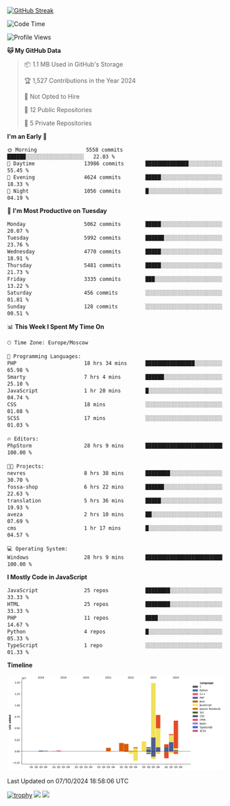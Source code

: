 [![GitHub Streak](https://github-readme-streak-stats.herokuapp.com/?user=yogik10)](https://git.io/streak-stats)
<!--START_SECTION:waka-->
![Code Time](http://img.shields.io/badge/Code%20Time-900%20hrs%2049%20mins-blue)

![Profile Views](http://img.shields.io/badge/Profile%20Views-0-blue)

**🐱 My GitHub Data** 

> 📦 1.1 MB Used in GitHub's Storage 
 > 
> 🏆 1,527 Contributions in the Year 2024
 > 
> 🚫 Not Opted to Hire
 > 
> 📜 12 Public Repositories 
 > 
> 🔑 5 Private Repositories 
 > 
**I'm an Early 🐤** 

```text
🌞 Morning                5558 commits        ██████░░░░░░░░░░░░░░░░░░░   22.03 % 
🌆 Daytime                13986 commits       ██████████████░░░░░░░░░░░   55.45 % 
🌃 Evening                4624 commits        █████░░░░░░░░░░░░░░░░░░░░   18.33 % 
🌙 Night                  1056 commits        █░░░░░░░░░░░░░░░░░░░░░░░░   04.19 % 
```
📅 **I'm Most Productive on Tuesday** 

```text
Monday                   5062 commits        █████░░░░░░░░░░░░░░░░░░░░   20.07 % 
Tuesday                  5992 commits        ██████░░░░░░░░░░░░░░░░░░░   23.76 % 
Wednesday                4770 commits        █████░░░░░░░░░░░░░░░░░░░░   18.91 % 
Thursday                 5481 commits        █████░░░░░░░░░░░░░░░░░░░░   21.73 % 
Friday                   3335 commits        ███░░░░░░░░░░░░░░░░░░░░░░   13.22 % 
Saturday                 456 commits         ░░░░░░░░░░░░░░░░░░░░░░░░░   01.81 % 
Sunday                   128 commits         ░░░░░░░░░░░░░░░░░░░░░░░░░   00.51 % 
```


📊 **This Week I Spent My Time On** 

```text
🕑︎ Time Zone: Europe/Moscow

💬 Programming Languages: 
PHP                      18 hrs 34 mins      ████████████████░░░░░░░░░   65.98 % 
Smarty                   7 hrs 4 mins        ██████░░░░░░░░░░░░░░░░░░░   25.10 % 
JavaScript               1 hr 20 mins        █░░░░░░░░░░░░░░░░░░░░░░░░   04.74 % 
CSS                      18 mins             ░░░░░░░░░░░░░░░░░░░░░░░░░   01.08 % 
SCSS                     17 mins             ░░░░░░░░░░░░░░░░░░░░░░░░░   01.03 % 

🔥 Editors: 
PhpStorm                 28 hrs 9 mins       █████████████████████████   100.00 % 

🐱‍💻 Projects: 
nevres                   8 hrs 38 mins       ████████░░░░░░░░░░░░░░░░░   30.70 % 
fossa-shop               6 hrs 22 mins       ██████░░░░░░░░░░░░░░░░░░░   22.63 % 
translation              5 hrs 36 mins       █████░░░░░░░░░░░░░░░░░░░░   19.93 % 
aveza                    2 hrs 10 mins       ██░░░░░░░░░░░░░░░░░░░░░░░   07.69 % 
cms                      1 hr 17 mins        █░░░░░░░░░░░░░░░░░░░░░░░░   04.57 % 

💻 Operating System: 
Windows                  28 hrs 9 mins       █████████████████████████   100.00 % 
```

**I Mostly Code in JavaScript** 

```text
JavaScript               25 repos            ████████░░░░░░░░░░░░░░░░░   33.33 % 
HTML                     25 repos            ████████░░░░░░░░░░░░░░░░░   33.33 % 
PHP                      11 repos            ████░░░░░░░░░░░░░░░░░░░░░   14.67 % 
Python                   4 repos             █░░░░░░░░░░░░░░░░░░░░░░░░   05.33 % 
TypeScript               1 repo              ░░░░░░░░░░░░░░░░░░░░░░░░░   01.33 % 
```



**Timeline**

![Lines of Code chart](https://raw.githubusercontent.com/Yogik10/Yogik10/main/assets/bar_graph.png)


 Last Updated on 07/10/2024 18:58:06 UTC
<!--END_SECTION:waka-->
[![trophy](https://github-profile-trophy.vercel.app/?username=yogik10)](https://github.com/ryo-ma/github-profile-trophy)
![](https://github-profile-summary-cards.vercel.app/api/cards/profile-details?username=yogik10&theme=solarized_dark)
![](https://github-profile-summary-cards.vercel.app/api/cards/most-commit-language?username=yogik10&theme=solarized_dark)


